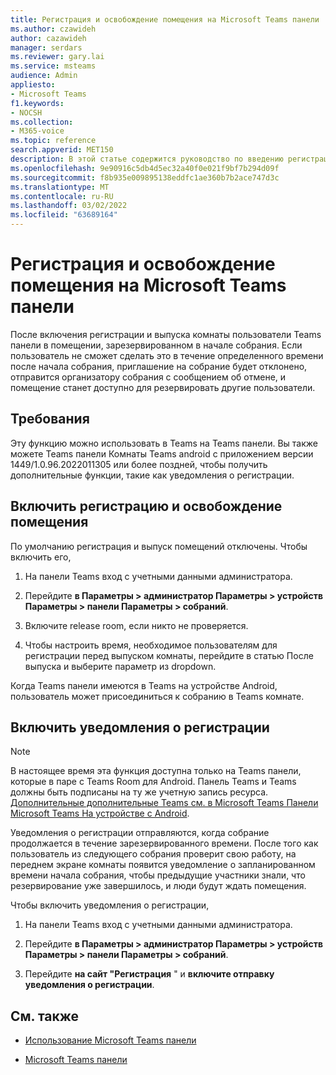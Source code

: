 ```yaml
---
title: Регистрация и освобождение помещения на Microsoft Teams панели
ms.author: czawideh
author: cazawideh
manager: serdars
ms.reviewer: gary.lai
ms.service: msteams
audience: Admin
appliesto:
- Microsoft Teams
f1.keywords:
- NOCSH
ms.collection:
- M365-voice
ms.topic: reference
search.appverid: MET150
description: В этой статье содержится руководство по введению регистрации и выпуска помещений на Teams панелях.
ms.openlocfilehash: 9e90916c5db4d5ec32a40f0e021f9bf7b294d09f
ms.sourcegitcommit: f8b935e009895138eddfc1ae360b7b2ace747d3c
ms.translationtype: MT
ms.contentlocale: ru-RU
ms.lasthandoff: 03/02/2022
ms.locfileid: "63689164"
---
```

# <a name="check-in-and-room-release-on-microsoft-teams-panels"></a>Регистрация и освобождение помещения на Microsoft Teams панели

После включения регистрации и выпуска комнаты пользователи Teams панели в помещении, зарезервированном в начале собрания. Если пользователь не сможет сделать это в течение определенного времени после начала собрания, приглашение на собрание будет отклонено, отправится организатору собрания с сообщением об отмене, и помещение станет доступно для резервировать другие пользователи.  

## <a name="requirements"></a>Требования 

Эту функцию можно использовать в Teams на Teams панели. Вы также можете Teams панели Комнаты Teams android с приложением версии 1449/1.0.96.2022011305 или более поздней, чтобы получить дополнительные функции, такие как уведомления о регистрации.  

## <a name="enable-check-in-and-room-release"></a>Включить регистрацию и освобождение помещения 

По умолчанию регистрация и выпуск помещений отключены. Чтобы включить его,  

1. На панели Teams вход с учетными данными администратора.  

2. Перейдите **в Параметры > администратор Параметры > устройств Параметры > панели Параметры > собраний**.

3. Включите release room, если никто не проверяется.

4. Чтобы настроить время, необходимое пользователям для регистрации перед выпуском комнаты, перейдите в  статью После выпуска и выберите параметр из dropdown.  

Когда Teams панели имеются в Teams на устройстве Android, пользователь может присоединиться к собранию в Teams комнате.  

## <a name="turn-on-check-in-notifications"></a>Включить уведомления о регистрации

> [!NOTE]
> В настоящее время эта функция доступна только на Teams панели, которые в паре с Teams Room для Android. Панель Teams и Teams должны быть подписаны на ту же учетную запись ресурса. [Дополнительные дополнительные Teams см. в Microsoft Teams Панели Microsoft Teams На устройстве с Android](use-teams-panels.md#pair-a-teams-panel-with-a-microsoft-teams-room-on-android).  

Уведомления о регистрации отправляются, когда собрание продолжается в течение зарезервированного времени. После того как пользователь из следующего собрания проверит свою работу, на переднем экране комнаты появится уведомление о запланированном времени начала собрания, чтобы предыдущие участники знали, что резервирование уже завершилось, и люди будут ждать помещения.  

Чтобы включить уведомления о регистрации,  

1. На панели Teams вход с учетными данными администратора. 

2. Перейдите **в Параметры > администратор Параметры > устройств Параметры > панели Параметры > собраний**.

3. Перейдите **на сайт "Регистрация** " и **включите отправку уведомления о регистрации**.

## <a name="related-topics"></a>См. также

- [Использование Microsoft Teams панели](use-teams-panels.md)

- [Microsoft Teams панели](teams-panels.md)